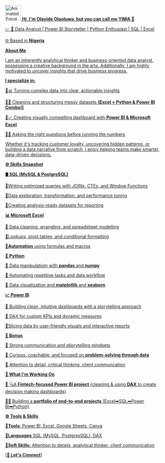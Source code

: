 <u><img src="https://iam-weijie.github.io/wave/hand-emoji.svg" alt="Animated Emoji" width="50" height="50"> **Hi, I'm Olayide Olaoluwa, but you can call me YIMA** 💎<u/>

:chart_with_upwards_trend: 🎯 Data Analyst | Power BI Storyteller | Python Enthusiast | SQL | Excel 

<u>🌐 Based in **Nigeria**<u/>

<u>**About Me**<u/>

 I am an inherently analytical thinker and business-oriented data analyst, possessing a creative background in the arts. 
 Additionally, I am highly motivated to uncover insights that drive business progress.

  **I specialize in:**

🔹📊 Turning complex data into clear, actionable insights

🔹🧹 Cleaning and structuring  messy datasets **(Excel + Python & Power BI Combo!)**

🔹📈 Creating visually compelling dashboard with **Power BI & Microsoft Excel**

🔹🧠 Asking the right questions before running the numbers

Whether it's tracking customer loyalty, uncovering hidden patterns, or building a data narrative from scratch,
I enjoy helping teams make smarter, data-driven decisions.

<u>**⚙️ Skills Snapshot**<u/>

**🛢️ SQL (MySQL & PostgreSQL)**

🔹Writing optimized queries with JOINs,  CTEs, and Window Functions

🔹Data exploration, transformation, and  performance tuning

🔹Creating analysis-ready datasets for  reporting

**📊 Microsoft Excel**

🔹 Data cleaning, wrangling, and spreadsheet  modelling

🔹Lookups, pivot tables, and conditional  formatting

**🔹Automation** using formulas and macros

**🐍 Python**

🔹 Data manipulatiom with **pandas** and  **numpy**

🔹 Automating repetitive tasks and data  workflow

🔹 Data visualization and **matplotlib** and  **seaborn**

**📈 Power BI**

🔹 Building clean, intuitive dashboards with a  storytelling approach

🔹 DAX for custom KPIs and dynamic  measures

🔹Slicing data by user-friendly visuals and  interactive reports

**🔁 Bonus**

🔹 Strong communication  and stiorytelling  mindsets

🔹 Curious, coachable, and focused on  **problem-solving through data**

🔹 Attention to detail, critical thinking, client  communcation

**💼 What I'm Working On**

🔹 🔍A **Fintech-focused Power BI project** (cleaning & using **DAX** to create decision  making dashboards)

🔹🧱 Building a **portfolio of end-to-end  projects** (Excel➡SQL➡Power BI➡Python)

**⚙️ Tools & Skills**

**🔹Tools**: Power BI, Excel, Google Sheets, Canva

**🔹Languages** SQL (MySQL, PostgresSQL), DAX

**🔹Soft Skills:** Attention to details, analytical thinker, client communication 

[**🤝 Let's Connect**]


